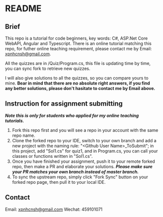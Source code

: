 # README

## Brief

This repo is a tutorial for code beginners, key words: C#, ASP.Net Core WebAPI, Angular and Typescript. There is an online tutorial matching this repo, for futher online teaching requirement, please contact me by Email: <xpnhcnsh@gmail.com>.

All the quizzes are in /Quiz/Program.cs, this file is updating time by time, you can sync fork to retrieve new quizzes.

I will also give solutions to all the quizzes, so you can compare yours to mine.  **Bear in mind that there are no absolute right answers, if you find any better solutions, please don't hasitate to contact me by Email above.**

## Instruction for assignment submitting

***Note this is only for students who applied for my online teaching tutorials.***

1. Fork this repo first and you will see a repo in your account with the same repo name.
2. Clone the forked repo to your IDE, switch to your own branch and add a new project with the naming rule: "\<Github User Name\>_ToSubmit"; in this project, add "Sol1.cs" for quiz1, and in Program.cs, you can call your classes or functions written in "Sol1.cs".
3. Once you have finished your assignment, push it to your remote forked repo, then make a PR and elaborate your solutions. ***Please make sure your PR matches your own branch instead of master branch.***
4. To sync the upstream repo, simply click "Fork Sync" button on your forked repo page, then pull it to your local IDE.

## Contact

Email: xpnhcnsh@gmail.com
Wechat: 459101071
